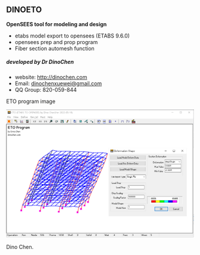 

## DINOETO
**OpenSEES tool for modeling and design**

- etabs model export to opensees (ETABS 9.6.0)
- opensees prep and prop program
- Fiber section automesh function

##### developed by Dr DinoChen

- website: http://dinochen.com
- Email: dinochenxuewei@gmail.com
- QQ Group: 820-059-844

ETO program image

![](https://raw.githubusercontent.com/dinochen1983/DINOETO/main/images/eto_cover.jpg)

Dino Chen.

